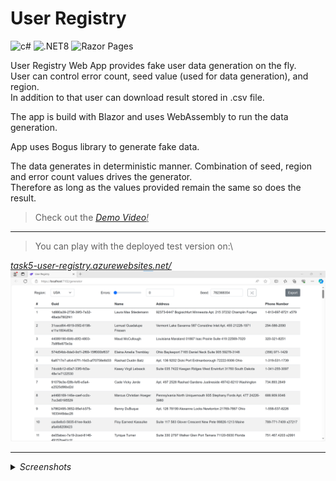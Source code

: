# User Registry

<img src="https://img.shields.io/badge/C%23-239120?style=for-the-badge&logo=c-sharp&logoColor=white" alt="c#" height="28px"> <img src="https://img.shields.io/badge/.NET8-5C2D91?style=for-the-badge&logo=.net&logoColor=white" alt=".NET8" height="28px"> <img src="https://img.shields.io/badge/Blazor-8a70da?style=for-the-badge&logo=c-sharp&logoColor=white&" alt="Razor Pages" height="28px">

User Registry Web App provides fake user data generation on the fly.\
User can control error count, seed value (used for data generation), and region.\
In addition to that user can download result stored in .csv file. 

The app is build with Blazor and uses WebAssembly to run the data generation.

App uses Bogus library to generate fake data.

The data generates in deterministic manner. Combination of seed, region and error count values drives the generator.\
Therefore as long as the values provided remain the same so does the result.


>Check out the <a href="https://youtu.be/oVIy1iPyh-k"><u><i>Demo Video</a>!</i></u>

---

>You can play with the deployed test version on:\
<a href="https://task5-user-registry.azurewebsites.net">
<u><i>task5-user-registry.azurewebsites.net/</i></u>
</a>

<img src="img/user-registry.png" alt="main-page" width="540">

---

<details>
  <summary><i>Screenshots</i></summary>

<img src="img/csv-export.png" alt="csv-export" width="540">

---

<img src="img/large-data.png" alt="large-data" width="540">

</details>
